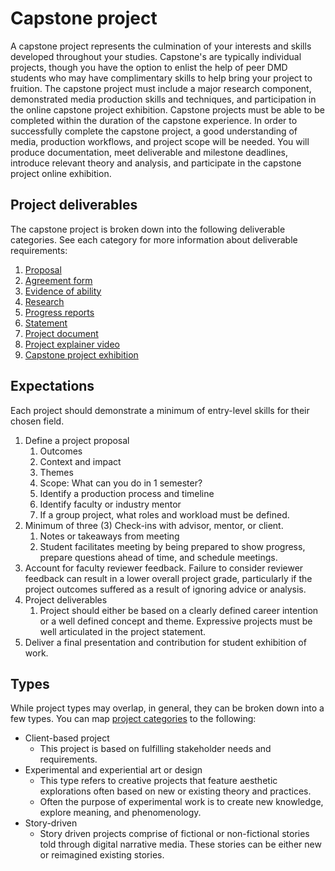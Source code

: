 # Capstone project

A capstone project represents the culmination of your interests and skills developed throughout your studies. Capstone's are typically individual projects, though you have the option to enlist the help of peer DMD students who may have complimentary skills to help bring your project to fruition. The capstone project must include a major research component, demonstrated media production skills and techniques, and participation in the online  capstone project exhibition. Capstone projects must be able to be completed within the duration of the capstone experience. In order to successfully complete the capstone project, a good understanding of media, production workflows, and project scope will be needed. You will produce documentation, meet deliverable and milestone deadlines, introduce relevant theory and analysis, and participate in the capstone project online exhibition.

## Project deliverables

The capstone project is broken down into the following deliverable categories. See each category for more information about deliverable requirements:

1. [Proposal](/capstone-project-proposal.md)
2. [Agreement form](/capstone-project-agreement-form.md)
3. [Evidence of ability](/capstone-project-evidence-of-ability.md)
4. [Research](/capstone-project-research.md)
5. [Progress reports](/capstone-project-review-1.md)
6. [Statement](/capstone-project-statement.md)
7. [Project document](/capstone-project-document.md)
8. [Project explainer video](/project-explainer-video.md)
9. [Capstone project exhibition](/capstone-project-exhibition.md)

## Expectations

Each project should demonstrate a minimum of entry-level skills for their chosen field.

1. Define a project proposal
   1. Outcomes
   2. Context and impact
   3. Themes
   4. Scope: What can you do in 1 semester?
   5. Identify a production process and timeline
   6. Identify faculty or industry mentor
   7. If a group project, what roles and workload must be defined.
2. Minimum of three \(3\) Check-ins with advisor, mentor, or client.
   1. Notes or takeaways from meeting
   2. Student facilitates meeting by being prepared to show progress, prepare questions ahead of time, and schedule meetings.
3. Account for faculty reviewer feedback. Failure to consider reviewer feedback can result in a lower overall project grade, particularly if the project outcomes suffered as a result of ignoring advice or analysis.  
4. Project deliverables
   1. Project should either be based on a clearly defined career intention or a well defined concept and theme. Expressive projects must be well articulated in the project statement.
5. Deliver a final presentation and contribution for student exhibition of work.

## Types

While project types may overlap, in general, they can be broken down into a few types. You can map [project categories](/project-categories.md) to the following:

* Client-based project
  * This project is based on fulfilling stakeholder needs and requirements.
* Experimental and experiential art or design
  * This type refers to creative projects that feature aesthetic explorations often based on new or existing theory and practices. 
  * Often the purpose of experimental work is to create new knowledge, explore meaning, and phenomenology.
* Story-driven
  * Story driven projects comprise of fictional or non-fictional stories told through digital narrative media. These stories can be either new or reimagined existing stories.


